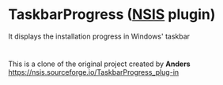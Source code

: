 # TaskbarProgress ([NSIS](https://github.com/negrutiu/nsis) plugin)
It displays the installation progress in Windows' taskbar

#
This is a clone of the original project created by **Anders**<br>
https://nsis.sourceforge.io/TaskbarProgress_plug-in
